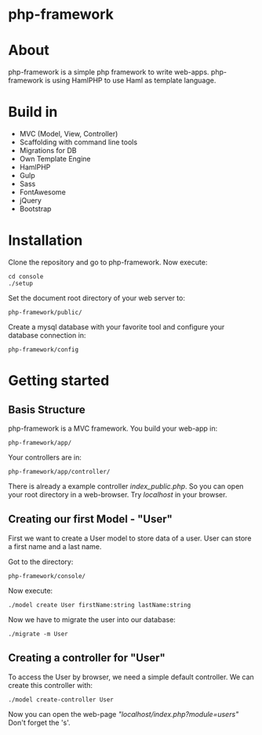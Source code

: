 php-framework
===

# About

php-framework is a simple php framework to write web-apps. php-framework is using HamlPHP to use Haml as template language.

# Build in
- MVC (Model, View, Controller)
- Scaffolding with command line tools
- Migrations for DB
- Own Template Engine
- HamlPHP
- Gulp
- Sass
- FontAwesome
- jQuery
- Bootstrap

# Installation
Clone the repository and go to php-framework. Now execute:

    cd console
    ./setup

Set the document root directory of your web server to:

    php-framework/public/

Create a mysql database with your favorite tool and configure your database connection in:

    php-framework/config

# Getting started
## Basis Structure

php-framework is a MVC framework. You build your web-app in:

    php-framework/app/

Your controllers are in:

    php-framework/app/controller/

There is already a example controller *index_public.php*. So you can open your root directory in a web-browser. Try *localhost* in your browser.

## Creating our first Model - "User"

First we want to create a User model to store data of a user. User can store a first name and a last name.

Got to the directory:

    php-framework/console/

Now execute:

    ./model create User firstName:string lastName:string

Now we have to migrate the user into our database:

    ./migrate -m User

## Creating a controller for "User"

To access the User by browser, we need a simple default controller. We can create this controller with:

    ./model create-controller User

Now you can open the web-page *"localhost/index.php?module=users"* Don't forget the 's'.
